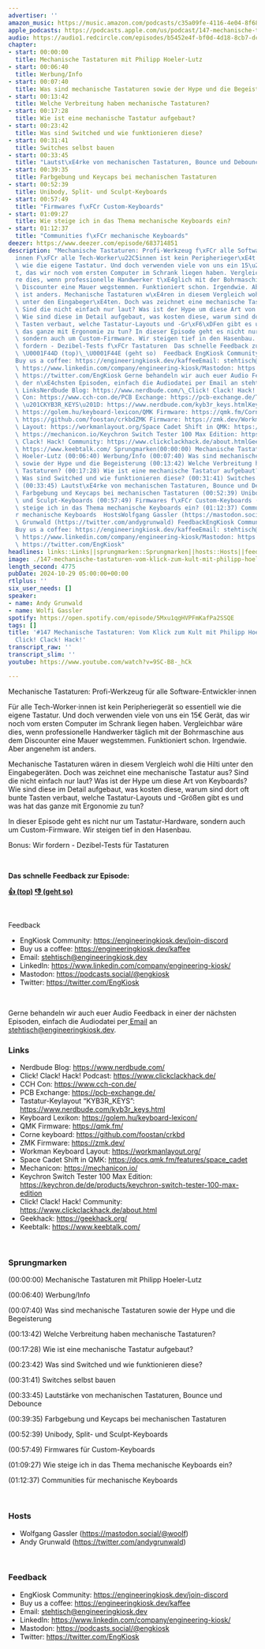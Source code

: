 ```yaml
---
advertiser: ''
amazon_music: https://music.amazon.com/podcasts/c35a09fe-4116-4e04-8f68-77d61b112e46/episodes/ef523e8f-a9b2-434b-9c0e-016f73e8146b/engineering-kiosk-147-mechanische-tastaturen-vom-klick-zum-kult-mit-philipp-hoeler-lutz-von-click-clack-hack
apple_podcasts: https://podcasts.apple.com/us/podcast/147-mechanische-tastaturen-vom-klick-zum-kult-mit-philipp/id1603082924?i=1000674816850&uo=4
audio: https://audio1.redcircle.com/episodes/b5452e4f-bf0d-4d18-8cb7-dc37b89ac59b/stream.mp3
chapter:
- start: 00:00:00
  title: Mechanische Tastaturen mit Philipp Hoeler-Lutz
- start: 00:06:40
  title: Werbung/Info
- start: 00:07:40
  title: Was sind mechanische Tastaturen sowie der Hype und die Begeisterung
- start: 00:13:42
  title: Welche Verbreitung haben mechanische Tastaturen?
- start: 00:17:28
  title: Wie ist eine mechanische Tastatur aufgebaut?
- start: 00:23:42
  title: Was sind Switched und wie funktionieren diese?
- start: 00:31:41
  title: Switches selbst bauen
- start: 00:33:45
  title: "Lautst\xE4rke von mechanischen Tastaturen, Bounce und Debounce"
- start: 00:39:35
  title: Farbgebung und Keycaps bei mechanischen Tastaturen
- start: 00:52:39
  title: Unibody, Split- und Sculpt-Keyboards
- start: 00:57:49
  title: "Firmwares f\xFCr Custom-Keyboards"
- start: 01:09:27
  title: Wie steige ich in das Thema mechanische Keyboards ein?
- start: 01:12:37
  title: "Communities f\xFCr mechanische Keyboards"
deezer: https://www.deezer.com/episode/683714851
description: "Mechanische Tastaturen: Profi-Werkzeug f\xFCr alle Software-Entwickler\u22C5\
  innen F\xFCr alle Tech-Worker\u22C5innen ist kein Peripherieger\xE4t so essentiell\
  \ wie die eigene Tastatur. Und doch verwenden viele von uns ein 15\u20AC Ger\xE4\
  t, das wir noch vom ersten Computer im Schrank liegen haben. Vergleichbar w\xE4\
  re dies, wenn professionelle Handwerker t\xE4glich mit der Bohrmaschine aus dem\
  \ Discounter eine Mauer wegstemmen. Funktioniert schon. Irgendwie. Aber angenehm\
  \ ist anders. Mechanische Tastaturen w\xE4ren in diesem Vergleich wohl die Hilti\
  \ unter den Eingabeger\xE4ten. Doch was zeichnet eine mechanische Tastatur aus?\
  \ Sind die nicht einfach nur laut? Was ist der Hype um diese Art von Keyboards?\
  \ Wie sind diese im Detail aufgebaut, was kosten diese, warum sind dort oft bunte\
  \ Tasten verbaut, welche Tastatur-Layouts und -Gr\xF6\xDFen gibt es und was hat\
  \ das ganze mit Ergonomie zu tun? In dieser Episode geht es nicht nur um Tastatur-Hardware,\
  \ sondern auch um Custom-Firmware. Wir steigen tief in den Hasenbau. Bonus: Wir\
  \ fordern - Dezibel-Tests f\xFCr Tastaturen  Das schnelle Feedback zur Episode:\
  \ \U0001F44D (top)\_\U0001F44E (geht so)  Feedback EngKiosk Community: https://engineeringkiosk.dev/join-discord\_\
  Buy us a coffee: https://engineeringkiosk.dev/kaffeeEmail: stehtisch@engineeringkiosk.devLinkedIn:\
  \ https://www.linkedin.com/company/engineering-kiosk/Mastodon: https://podcasts.social/@engkioskTwitter:\
  \ https://twitter.com/EngKiosk Gerne behandeln wir auch euer Audio Feedback in einer\
  \ der n\xE4chsten Episoden, einfach die Audiodatei per Email an stehtisch@engineeringkiosk.dev.\
  \ LinksNerdbude Blog: https://www.nerdbude.com/\_Click! Clack! Hack! Podcast: https://www.clickclackhack.de/CCH\
  \ Con: https://www.cch-con.de/PCB Exchange: https://pcb-exchange.de/Tastatur-Keylayout\
  \ \u201CKYB3R_KEYS\u201D: https://www.nerdbude.com/kyb3r_keys.htmlKeyboard Lexikon:\
  \ https://golem.hu/keyboard-lexicon/QMK Firmware: https://qmk.fm/Corne keyboard:\
  \ https://github.com/foostan/crkbdZMK Firmware: https://zmk.dev/Workman Keyboard\
  \ Layout: https://workmanlayout.org/Space Cadet Shift in QMK: https://docs.qmk.fm/features/space_cadetMechanicon:\
  \ https://mechanicon.io/Keychron Switch Tester 100 Max Edition: https://keychron.de/de/products/keychron-switch-tester-100-max-editionClick!\
  \ Clack! Hack! Community: https://www.clickclackhack.de/about.htmlGeekhack: https://geekhack.org/Keebtalk:\
  \ https://www.keebtalk.com/ Sprungmarken(00:00:00) Mechanische Tastaturen mit Philipp\
  \ Hoeler-Lutz (00:06:40) Werbung/Info (00:07:40) Was sind mechanische Tastaturen\
  \ sowie der Hype und die Begeisterung (00:13:42) Welche Verbreitung haben mechanische\
  \ Tastaturen? (00:17:28) Wie ist eine mechanische Tastatur aufgebaut? (00:23:42)\
  \ Was sind Switched und wie funktionieren diese? (00:31:41) Switches selbst bauen\
  \ (00:33:45) Lautst\xE4rke von mechanischen Tastaturen, Bounce und Debounce (00:39:35)\
  \ Farbgebung und Keycaps bei mechanischen Tastaturen (00:52:39) Unibody, Split-\
  \ und Sculpt-Keyboards (00:57:49) Firmwares f\xFCr Custom-Keyboards (01:09:27) Wie\
  \ steige ich in das Thema mechanische Keyboards ein? (01:12:37) Communities f\xFC\
  r mechanische Keyboards  HostsWolfgang Gassler (https://mastodon.social/@woolf)Andy\
  \ Grunwald (https://twitter.com/andygrunwald) FeedbackEngKiosk Community: https://engineeringkiosk.dev/join-discord\_\
  Buy us a coffee: https://engineeringkiosk.dev/kaffeeEmail: stehtisch@engineeringkiosk.devLinkedIn:\
  \ https://www.linkedin.com/company/engineering-kiosk/Mastodon: https://podcasts.social/@engkioskTwitter:\
  \ https://twitter.com/EngKiosk"
headlines: links::Links||sprungmarken::Sprungmarken||hosts::Hosts||feedback::Feedback
image: ./147-mechanische-tastaturen-vom-klick-zum-kult-mit-philipp-hoeler-lutz-von-click-clack-hack.jpg
length_second: 4775
pubDate: 2024-10-29 05:00:00+00:00
rtlplus: ''
six_user_needs: []
speaker:
- name: Andy Grunwald
- name: Wolfi Gassler
spotify: https://open.spotify.com/episode/5Mxu1qgHVPFmKafPa2SSQE
tags: []
title: '#147 Mechanische Tastaturen: Vom Klick zum Kult mit Philipp Hoeler-Lutz von
  Click! Clack! Hack!'
transcript_raw: ''
transcript_slim: ''
youtube: https://www.youtube.com/watch?v=9SC-B8-_hCk

---
```

<p>Mechanische Tastaturen: Profi-Werkzeug für alle Software-Entwickler⋅innen</p><p>Für alle Tech-Worker⋅innen ist kein Peripheriegerät so essentiell wie die eigene Tastatur. Und doch verwenden viele von uns ein 15€ Gerät, das wir noch vom ersten Computer im Schrank liegen haben. Vergleichbar wäre dies, wenn professionelle Handwerker täglich mit der Bohrmaschine aus dem Discounter eine Mauer wegstemmen. Funktioniert schon. Irgendwie. Aber angenehm ist anders.</p><p>Mechanische Tastaturen wären in diesem Vergleich wohl die Hilti unter den Eingabegeräten. Doch was zeichnet eine mechanische Tastatur aus? Sind die nicht einfach nur laut? Was ist der Hype um diese Art von Keyboards? Wie sind diese im Detail aufgebaut, was kosten diese, warum sind dort oft bunte Tasten verbaut, welche Tastatur-Layouts und -Größen gibt es und was hat das ganze mit Ergonomie zu tun?</p><p>In dieser Episode geht es nicht nur um Tastatur-Hardware, sondern auch um Custom-Firmware. Wir steigen tief in den Hasenbau.</p><p>Bonus: Wir fordern - Dezibel-Tests für Tastaturen</p><p><br></p><p><strong>Das schnelle Feedback zur Episode:</strong></p><p><a href="https://api.openpodcast.dev/feedback/147/upvote" rel="nofollow"><strong>👍 (top)</strong></a><strong> </strong><a href="https://api.openpodcast.dev/feedback/147/downvote" rel="nofollow"><strong>👎 (geht so)</strong></a></p><p><br></p><p>Feedback</p><ul><li>EngKiosk Community: <a href="https://engineeringkiosk.dev/join-discord">https://engineeringkiosk.dev/join-discord</a> </li><li>Buy us a coffee: <a href="https://engineeringkiosk.dev/kaffee">https://engineeringkiosk.dev/kaffee</a></li><li>Email: <a href="mailto:stehtisch@engineeringkiosk.dev" rel="nofollow">stehtisch@engineeringkiosk.dev</a></li><li>LinkedIn: <a href="https://www.linkedin.com/company/engineering-kiosk/" rel="nofollow">https://www.linkedin.com/company/engineering-kiosk/</a></li><li>Mastodon: <a href="https://podcasts.social/@engkiosk" rel="nofollow">https://podcasts.social/@engkiosk</a></li><li>Twitter: <a href="https://twitter.com/EngKiosk" rel="nofollow">https://twitter.com/EngKiosk</a></li></ul><p><br></p><p>Gerne behandeln wir auch euer Audio Feedback in einer der nächsten Episoden, einfach die Audiodatei per<a href="https://engineeringkiosk.dev/kontakt/"> Email</a> an <a href="mailto:stehtisch@engineeringkiosk.dev" rel="nofollow">stehtisch@engineeringkiosk.dev</a>.</p><h3 id="links">Links</h3><ul><li>Nerdbude Blog: <a href="https://www.nerdbude.com/" rel="nofollow">https://www.nerdbude.com/</a> </li><li>Click! Clack! Hack! Podcast: <a href="https://www.clickclackhack.de/" rel="nofollow">https://www.clickclackhack.de/</a></li><li>CCH Con: <a href="https://www.cch-con.de/" rel="nofollow">https://www.cch-con.de/</a></li><li>PCB Exchange: <a href="https://pcb-exchange.de/" rel="nofollow">https://pcb-exchange.de/</a></li><li>Tastatur-Keylayout “KYB3R_KEYS”: <a href="https://www.nerdbude.com/kyb3r_keys.html" rel="nofollow">https://www.nerdbude.com/kyb3r_keys.html</a></li><li>Keyboard Lexikon: <a href="https://golem.hu/keyboard-lexicon/" rel="nofollow">https://golem.hu/keyboard-lexicon/</a></li><li>QMK Firmware: <a href="https://qmk.fm/" rel="nofollow">https://qmk.fm/</a></li><li>Corne keyboard: <a href="https://github.com/foostan/crkbd" rel="nofollow">https://github.com/foostan/crkbd</a></li><li>ZMK Firmware: <a href="https://zmk.dev/" rel="nofollow">https://zmk.dev/</a></li><li>Workman Keyboard Layout: <a href="https://workmanlayout.org/" rel="nofollow">https://workmanlayout.org/</a></li><li>Space Cadet Shift in QMK: <a href="https://docs.qmk.fm/features/space_cadet" rel="nofollow">https://docs.qmk.fm/features/space_cadet</a></li><li>Mechanicon: <a href="https://mechanicon.io/" rel="nofollow">https://mechanicon.io/</a></li><li>Keychron Switch Tester 100 Max Edition: <a href="https://keychron.de/de/products/keychron-switch-tester-100-max-edition" rel="nofollow">https://keychron.de/de/products/keychron-switch-tester-100-max-edition</a></li><li>Click! Clack! Hack! Community: <a href="https://www.clickclackhack.de/about.html" rel="nofollow">https://www.clickclackhack.de/about.html</a></li><li>Geekhack: <a href="https://geekhack.org/" rel="nofollow">https://geekhack.org/</a></li><li>Keebtalk: <a href="https://www.keebtalk.com/" rel="nofollow">https://www.keebtalk.com/</a></li></ul><p><br></p><h3 id="sprungmarken">Sprungmarken</h3><p>(00:00:00) Mechanische Tastaturen mit Philipp Hoeler-Lutz</p><p>(00:06:40) Werbung/Info</p><p>(00:07:40) Was sind mechanische Tastaturen sowie der Hype und die Begeisterung</p><p>(00:13:42) Welche Verbreitung haben mechanische Tastaturen?</p><p>(00:17:28) Wie ist eine mechanische Tastatur aufgebaut?</p><p>(00:23:42) Was sind Switched und wie funktionieren diese?</p><p>(00:31:41) Switches selbst bauen</p><p>(00:33:45) Lautstärke von mechanischen Tastaturen, Bounce und Debounce</p><p>(00:39:35) Farbgebung und Keycaps bei mechanischen Tastaturen</p><p>(00:52:39) Unibody, Split- und Sculpt-Keyboards</p><p>(00:57:49) Firmwares für Custom-Keyboards</p><p>(01:09:27) Wie steige ich in das Thema mechanische Keyboards ein?</p><p>(01:12:37) Communities für mechanische Keyboards</p><p><br></p><h3 id="hosts">Hosts</h3><ul><li>Wolfgang Gassler (<a href="https://mastodon.social/@woolf" rel="nofollow">https://mastodon.social/@woolf</a>)</li><li>Andy Grunwald (<a href="https://twitter.com/andygrunwald" rel="nofollow">https://twitter.com/andygrunwald</a>)</li></ul><p><br></p><h3 id="feedback">Feedback</h3><ul><li>EngKiosk Community: <a href="https://engineeringkiosk.dev/join-discord">https://engineeringkiosk.dev/join-discord</a> </li><li>Buy us a coffee: <a href="https://engineeringkiosk.dev/kaffee">https://engineeringkiosk.dev/kaffee</a></li><li>Email: <a href="mailto:stehtisch@engineeringkiosk.dev" rel="nofollow">stehtisch@engineeringkiosk.dev</a></li><li>LinkedIn: <a href="https://www.linkedin.com/company/engineering-kiosk/" rel="nofollow">https://www.linkedin.com/company/engineering-kiosk/</a></li><li>Mastodon: <a href="https://podcasts.social/@engkiosk" rel="nofollow">https://podcasts.social/@engkiosk</a></li><li>Twitter: <a href="https://twitter.com/EngKiosk" rel="nofollow">https://twitter.com/EngKiosk</a></li></ul>